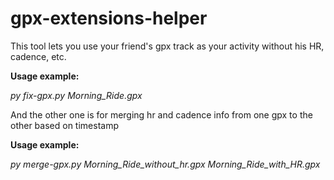 # gpx-extensions-helper
This tool lets you use your friend's gpx track as your activity without his HR, cadence, etc.

**Usage example:**

*py fix-gpx.py Morning_Ride.gpx*


And the other one is for merging hr and cadence info from one gpx to the other based on timestamp

**Usage example:**

*py merge-gpx.py Morning_Ride_without_hr.gpx Morning_Ride_with_HR.gpx*
